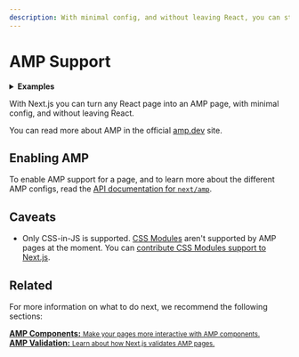 ```yaml
---
description: With minimal config, and without leaving React, you can start adding AMP and improve the performance and speed of your pages.
---
```


# AMP Support

<details>
  <summary><b>Examples</b></summary>
  <ul>
    <li><a href="https://github.com/zeit/next.js/tree/canary/examples/amp">AMP</a></li>
  </ul>
</details>

With Next.js you can turn any React page into an AMP page, with minimal config, and without leaving React.

You can read more about AMP in the official [amp.dev](https://amp.dev/) site.

## Enabling AMP

To enable AMP support for a page, and to learn more about the different AMP configs, read the [API documentation for `next/amp`](/docs/api-reference/next/amp.md).

## Caveats

- Only CSS-in-JS is supported. [CSS Modules](/docs/basic-features/built-in-css-support.md) aren't supported by AMP pages at the moment. You can [contribute CSS Modules support to Next.js](https://github.com/zeit/next.js/issues/10549).

## Related

For more information on what to do next, we recommend the following sections:

<div class="card">
  <a href="/docs/advanced-features/amp-support/adding-amp-components.md">
    <b>AMP Components:</b>
    <small>Make your pages more interactive with AMP components.</small>
  </a>
</div>

<div class="card">
  <a href="/docs/advanced-features/amp-support/amp-validation.md">
    <b>AMP Validation:</b>
    <small>Learn about how Next.js validates AMP pages.</small>
  </a>
</div>
